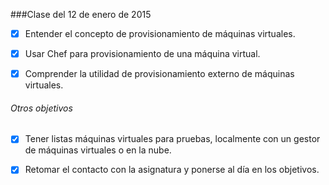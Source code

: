 ###Clase del 12 de enero de 2015

* [X] Entender el concepto de provisionamiento de máquinas virtuales.

* [X] Usar Chef para provisionamiento de una máquina virtual.

* [X] Comprender la utilidad de provisionamiento externo de máquinas virtuales.

###### Otros objetivos

* [X] Tener listas máquinas virtuales para pruebas, localmente con un gestor de máquinas virtuales o en la nube.

* [X] Retomar el contacto con la asignatura y ponerse al día en los objetivos.
